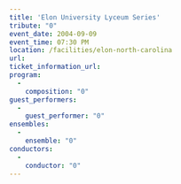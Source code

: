```yaml
---
title: 'Elon University Lyceum Series'
tribute: "0"
event_date: 2004-09-09
event_time: 07:30 PM
location: /facilities/elon-north-carolina
url: 
ticket_information_url: 
program: 
  -
    composition: "0"
guest_performers: 
  -
    guest_performer: "0"
ensembles: 
  -
    ensemble: "0"
conductors: 
  -
    conductor: "0"
---
```

